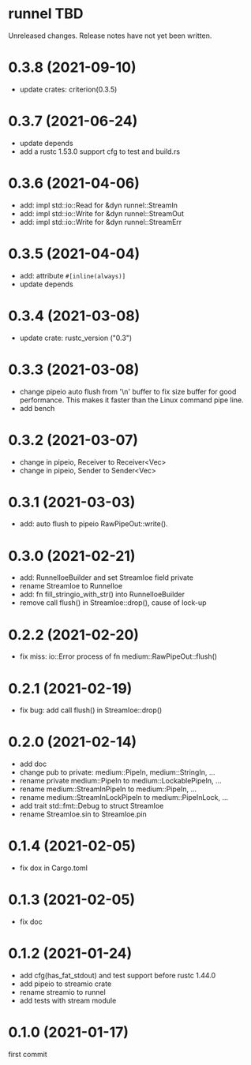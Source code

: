 runnel TBD
===
Unreleased changes. Release notes have not yet been written.

0.3.8 (2021-09-10)
=====

* update crates: criterion(0.3.5)

0.3.7 (2021-06-24)
=====

* update depends
* add a rustc 1.53.0 support cfg to test and build.rs

0.3.6 (2021-04-06)
=====

* add: impl std::io::Read for &dyn runnel::StreamIn
* add: impl std::io::Write for &dyn runnel::StreamOut
* add: impl std::io::Write for &dyn runnel::StreamErr

0.3.5 (2021-04-04)
=====

* add: attribute `#[inline(always)]`
* update depends

0.3.4 (2021-03-08)
=====

* update crate: rustc_version ("0.3")

0.3.3 (2021-03-08)
=====

* change pipeio auto flush from '\n' buffer to fix size buffer for
  good performance. This makes it faster than the Linux command pipe line.
* add bench

0.3.2 (2021-03-07)
=====

* change in pipeio, Receiver<String> to Receiver<Vec<u8>>
* change in pipeio, Sender<String> to Sender<Vec<u8>>

0.3.1 (2021-03-03)
=====

* add: auto flush to pipeio RawPipeOut::write().

0.3.0 (2021-02-21)
=====

* add: RunnelIoeBuilder and set StreamIoe field private
* rename StreamIoe to RunnelIoe
* add: fn fill_stringio_with_str() into RunnelIoeBuilder
* remove call flush() in StreamIoe::drop(), cause of lock-up

0.2.2 (2021-02-20)
=====

* fix miss: io::Error process of fn medium::RawPipeOut::flush()

0.2.1 (2021-02-19)
=====

* fix bug: add call flush() in StreamIoe::drop()

0.2.0 (2021-02-14)
=====

* add doc
* change pub to private: medium::PipeIn, medium::StringIn, ...
* rename private medium::PipeIn to medium::LockablePipeIn, ...
* rename medium::StreamInPipeIn to medium::PipeIn, ...
* rename medium::StreamInLockPipeIn to medium::PipeInLock, ...
* add trait std::fmt::Debug to struct StreamIoe
* rename StreamIoe.sin to StreamIoe.pin

0.1.4 (2021-02-05)
=====

* fix dox in Cargo.toml

0.1.3 (2021-02-05)
=====

* fix doc

0.1.2 (2021-01-24)
=====

* add cfg(has_fat_stdout) and test support before rustc 1.44.0
* add pipeio to streamio crate
* rename streamio to runnel
* add tests with stream module

0.1.0 (2021-01-17)
=====
first commit
